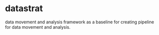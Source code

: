 # datastrat
data movement and analysis framework as a baseline for creating pipeline for data movement and analysis.
